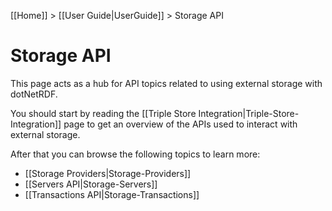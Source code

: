 [[Home]] > [[User Guide|UserGuide]] > Storage API

# Storage API

This page acts as a hub for API topics related to using external storage with dotNetRDF.

You should start by reading the [[Triple Store Integration|Triple-Store-Integration]] page to get an overview of the APIs used to interact with external storage.

After that you can browse the following topics to learn more:

* [[Storage Providers|Storage-Providers]]
* [[Servers API|Storage-Servers]]
* [[Transactions API|Storage-Transactions]]
